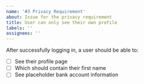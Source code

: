 ```yaml
---
name: '#3 Privacy Requirement'
about: Issue for the privacy requirement
title: User can only see their own profile
labels: ''
assignees: ''
---
```


After successfully logging in, a user should be able to:

- [ ] See their profile page
- [ ] Which should contain their first name
- [ ] See placeholder bank account information
